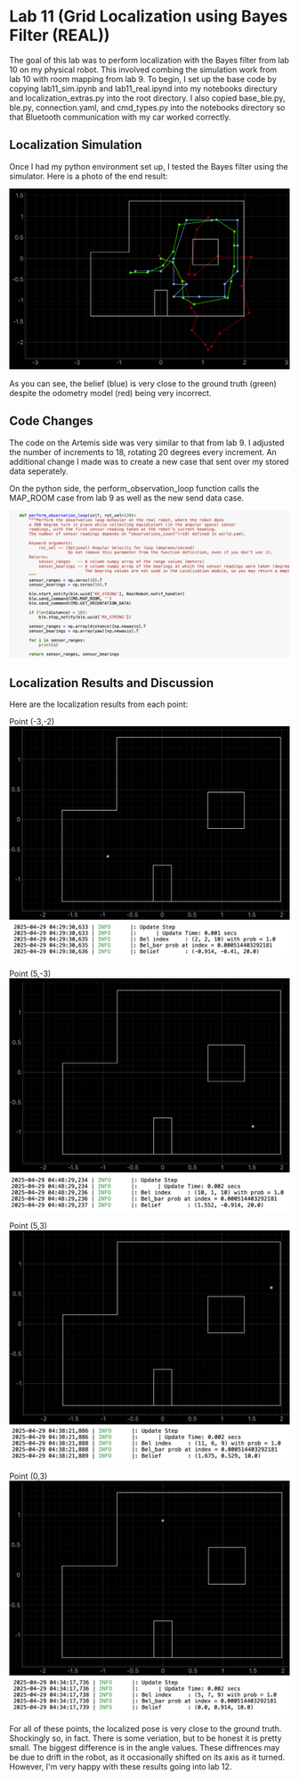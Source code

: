 # Lab 11 (Grid Localization using Bayes Filter (REAL))

The goal of this lab was to perform localization with the Bayes filter from lab 10 on my physical robot. This involved combing the simulation work from lab 10 with room mapping from lab 9. To begin, I set up the base code by copying lab11_sim.ipynb and lab11_real.ipynd into my notebooks directury and localization_extras.py into the root directory. I also copied base_ble.py, ble.py, connection.yaml, and cmd_types.py into the notebooks directory so that Bluetooth communication with my car worked correctly. 

## Localization Simulation

Once I had my python environment set up, I tested the Bayes filter using the simulator. Here is a photo of the end result: 

![sim](files/lab11_sim.png)

As you can see, the belief (blue) is very close to the ground truth (green) despite the odometry model (red) being very incorrect.

## Code Changes

The code on the Artemis side was very similar to that from lab 9. I adjusted the number of increments to 18, rotating 20 degrees every increment. An additional change I made was to create a new case that sent over my stored data seperately. 

On the python side, the perform_observation_loop function calls the MAP_ROOM case from lab 9 as well as the new send data case. 

![code](files/lab11_observation_loop_code.png)

## Localization Results and Discussion

Here are the localization results from each point: 

Point (-3,-2)
![point1](files/lab11_-3_-2.png)
![point1](files/lab11_-3_-2_stats.png)

Point (5,-3)
![point2](files/lab11_5_-3.png)
![point2](files/lab11_5_-3_stats.png)

Point (5,3)
![point3](files/lab11_5_3.png)
![point3](files/lab11_5_3_stats.png)

Point (0,3)
![point4](files/lab11_0_3.png)
![point4](files/lab11_0_3_stats.png)

For all of these points, the localized pose is very close to the ground truth. Shockingly so, in fact. There is some veriation, but to be honest it is pretty small. The biggest difference is in the angle values. These diffrences may be due to drift in the robot, as it occasionally shifted on its axis as it turned. However, I'm very happy with these results going into lab 12.